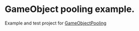 # GameObject pooling example.
Example and test project for [GameObjectPooling](https://github.com/NateBowman/GameObjectPooling)